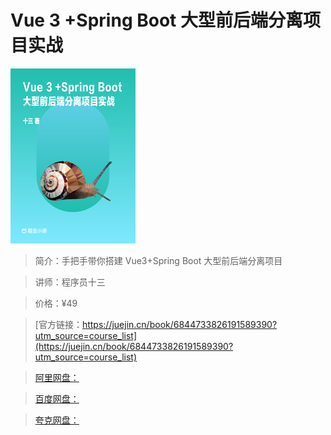 # Vue 3 +Spring Boot 大型前后端分离项目实战

![img](../../assets/846a05b0253c458fb3f1a0cd6568b8e5~tplv-k3u1fbpfcp-no-mark_280_280_200_280.png)

> 简介：手把手带你搭建 Vue3+Spring Boot 大型前后端分离项目

> 讲师：程序员十三

> 价格：¥49

> [官方链接：https://juejin.cn/book/6844733826191589390?utm_source=course_list](https://juejin.cn/book/6844733826191589390?utm_source=course_list)

> [阿里网盘：]()

> [百度网盘：]()

> [夸克网盘：]()
